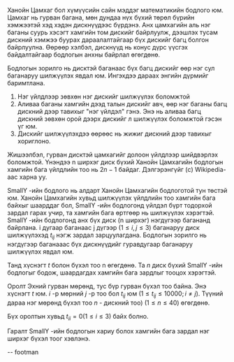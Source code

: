 Ханойн Цамхаг бол хүмүүсийн сайн мэддэг математикийн бодлого юм. Цамхаг нь гурван багана, мөн дундаа нүх бүхий төрөл бүрийн хэмжээтэй хэд хэдэн дискнүүдээс бүрдэнэ. Анх цамхагийн аль нэг баганы суурь хэсэгт хамгийн том дискийг байрлуулж, дээшлэх тусам дискний хэмжээ буурах дараалалтайгаар бүх дискийг багц болгон байрлуулна. Өөрөөр хэлбэл, дискнүүд нь конус дүрс үүсгэх байдалтайгаар бодлогын анхны байрлал өгөгдөнө.

Бодлогын зорилго нь дисктэй баганаас бүх багц дискийг өөр нэг сул баганаруу шилжүүлэх явдал юм. Ингэхдээ дараах энгийн дүрмийг баримтлана.

 1. Нэг үйлдлээр зөвхөн нэг дискийг шилжүүлэх боломжтой
 2. Аливаа баганы хамгийн дээд талын дискийг авч, өөр нэг баганы багц дискний дээр тавихыг "нэг үйлдэл" гэнэ. Энэ нь аливаа багц дискний зөвхөн орой дээрх дискийг л шилжүүлэх боломжтой гэсэн үг юм.
 3. Дискийг шилжүүлэхдээ өөрөөс нь жижиг дискний дээр тавихыг хориглоно.

Жишээлбэл, гурван дисктэй цамхагийг долоон үйлдлээр шийдвэрлэх боломжтой. Үнэндээ n ширхэг диск бүхий Ханойн Цамхагийн бодлогын хамгийн бага үйлдлийн тоо нь $2n - 1$ байдаг. Дэлгэрэнгүйг (c) Wikipedia-аас харна уу.

SmallY -ийн бодлого нь алдарт Ханойн Цамхагийн бодлоготой тун төстэй юм. Ханойн Цамхагийн хувьд шилжүүлэх үйлдлийн тоо хамгийн бага байхыг шаарддаг бол, SmallY -ийн бодлогонд үйлдэл бүрт тодорхой зардал гарах учир, та хамгийн бага өртгөөр нь шилжүүлэх хэрэгтэй. SmallY -ийн бодлогонд анх бүх диск (n ширхэг) нэгдүгээр багананд байрлана. i дугаар баганаас j дүгээр $(1 ≤ i,j ≤ 3)$ баганаруу диск шилжүүлэхэд $t_{ij}$ нэгж зардал зарцуулагдана. Бодлогын зорилго нь нэгдүгээр баганааас бүх дискнүүдийг гуравдугаар баганаруу шилжүүлэх явдал юм.

Танд хүснэгт $t$ болон бүхэл тоо n өгөгдөнө. Та $n$ диск бүхий SmallY -ийн бодлогыг бодож, шаардагдах хамгийн бага зардлыг тооцох хэрэгтэй.

Оролт
Эхний гурван мөрөнд, тус бүр гурван бүхэл тоо байна. Энэ хүснэгт  $t$ юм. $i$ -р мөрний $j$ -р тоо бол $t_{ij}$ юм $( 1 ≤ t_{ij}≤ 10000; i ≠ j)$. Түүний дараа нэг мөрөнд бүхэл тоо $n$ - дискний тоо) $( 1 ≤ n ≤ 40)$ өгөгдөнө.

Бүх оролтын хувьд $t_{ii} = 0 (1 ≤ i ≤ 3)$ байх болно.

Гаралт
SmallY -ийн бодлогын хариу болох хамгийн бага зардал нэг ширхэг бүхэл тоог хэвлэнэ.

-- footman
